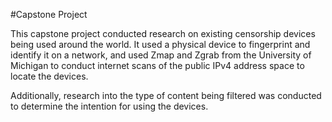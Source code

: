 #Capstone Project

This capstone project conducted research on existing censorship devices being used around the world.
It used a physical device to fingerprint and identify it on a network, and used Zmap and Zgrab from the University of Michigan to conduct internet scans
of the public IPv4 address space to locate the devices.

Additionally, research into the type of content being filtered was conducted to determine the intention for using the devices.

